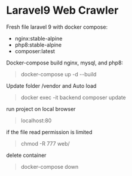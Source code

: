 # Laravel9 Web Crawler
Fresh file laravel 9 with docker compose:
  - nginx:stable-alpine
  - php8:stable-alpine
  - composer:latest

Docker-compose build nginx, mysql, and php8:
> docker-compose up -d --build

Update folder /vendor and Auto load
> docker exec -it backend composer update

run project on local browser
> localhost:80

if the file read permission is limited
>chmod -R 777 web/

delete container
> docker-compose down






